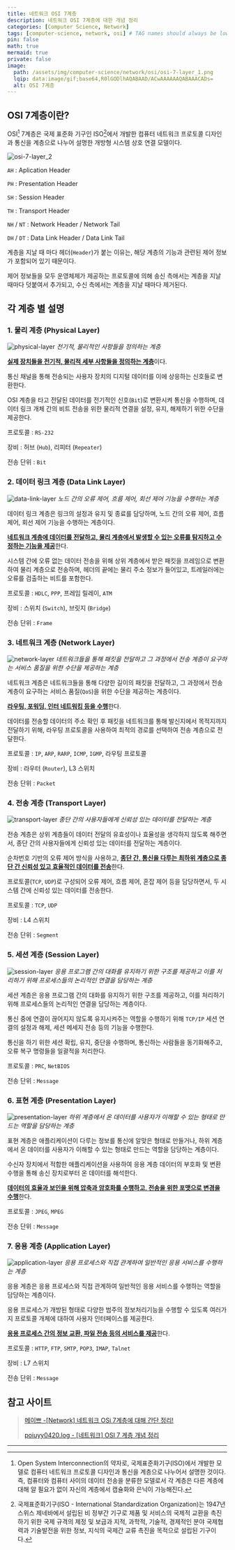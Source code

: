 ```yaml
---
title: 네트워크 OSI 7계층
description: 네트워크 OSI 7계층에 대한 개념 정리
categories: [Computer Science, Network]
tags: [computer-science, network, osi] # TAG names should always be lowercase
pin: false
math: true
mermaid: true
private: false
image:
  path: /assets/img/computer-science/network/osi/osi-7-layer_1.png
  lqip: data:image/gif;base64,R0lGODlhAQABAAD/ACwAAAAAAQABAAACADs=
  alt: OSI 7계층
---
```


## OSI 7계층이란?

OSI[^OSI] 7계층은 국제 표준화 기구인 ISO[^ISO]에서 개발한 컴퓨터 네트워크 프로토콜 디자인과 통신을 계층으로 나누어 설명한 개방형 시스템 상호 연결 모델이다.

![osi-7-layer_2](/assets/img/computer-science/network/osi/osi-7-layer_2.png)

`AH`
: Aplication Header

`PH`
: Presentation Header

`SH`
: Session Header

`TH`
: Transport Header

`NH` / `NT`
: Network Header / Network Tail

`DH` / `DT`
: Data Link Header / Data Link Tail

계층을 지날 때 마다 헤더(`Header`)가 붙는 이유는, 해당 계층의 기능과 관련된 제어 정보가 포함되어 있기 때문이다.

제어 정보들을 모두 운영체제가 제공하는 프로토콜에 의해 송신 측애서는 계층을 지날 때마다 덧붙여서 추가되고, 수신 측에서는 계층을 지날 때마다 제거된다.

## 각 계층 별 설명

### 1. 물리 계층 (Physical Layer)

![physical-layer](/assets/img/computer-science/network/osi/physical-layer.png)
_전기적, 물리적인 사항들을 정의하는 계층_

<ins>**실제 장치들을 전기적, 물리적 세부 사항들을 정의하는 계층**</ins>이다.

통신 채널을 통해 전송되는 사용자 장치의 디지털 데이터를 이에 상응하는 신호들로 변환한다.

OSI 계층을 타고 전달된 데이터를 전기적인 신호(`Bit`)로 변환시켜 통신을 수행하며, 데이터 링크 개체 간의 비트 전송을 위한 물리적 연결을 설정, 유지, 해제하기 위한 수단을 제공한다.

프로토콜
: `RS-232`

장비
: 허브 (`Hub`), 리피터 (`Repeater`)

전송 단위
: `Bit`

### 2. 데이터 링크 계층 (Data Link Layer)

![data-link-layer](/assets/img/computer-science/network/osi/data-link-layer.png)
_노드 간의 오류 제어, 흐름 제어, 회선 제어 기능을 수행하는 계층_

데이터 링크 계층은 링크의 설정과 유지 및 종료를 담당하며, 노드 간의 오류 제어, 흐름 제어, 회선 제어 기능을 수행하는 계층이다.

<ins>**네트워크 계층에 데이터를 전달하고, 물리 계층에서 발생할 수 있는 오류를 탐지하고 수정하는 기능을 제공**</ins>한다.

시스템 간에 오류 없는 데이터 전송을 위해 상위 계층에서 받은 패킷을 프레임으로 변환하여 물리 계층으로 전송하며, 헤더의 끝에는 물리 주소 정보가 들어있고, 트레일러에는 오류를 검출하는 비트를 포함한다.

프로토콜
: `HDLC`, `PPP`, 프레임 릴레이, `ATM`

장비
: 스위치 (`Switch`), 브릿지 (`Bridge`)

전송 단위
: `Frame`

### 3. 네트워크 계층 (Network Layer)

![network-layer](/assets/img/computer-science/network/osi/network-layer.png)
_네트워크들을 통해 패킷을 전달하고 그 과정에서 전송 계층이 요구하는 서비스 품질을 위한 수단을 제공하는 계층_

네트워크 계층은 네트워크들을 통해 다양한 길이의 패킷을 전달하고, 그 과정에서 전송 계층이 요구하는 서비스 품질(`QoS`)을 위한 수단을 제공하는 계층이다.

<ins>**라우팅, 포워딩, 인터 네트워킹 등을 수행**</ins>한다.

데이터를 전송할 데이터의 주소 확인 후 패킷을 네트워크를 통해 발신지에서 목적지까지 전달하기 위해, 라우팅 프로토콜을 사용하여 최적의 경로를 선택하여 전송 계층으로 전달한다.

프로토콜
: `IP`, `ARP`, `RARP`, `ICMP`, `IGMP`, 라우팅 프로토콜

장비
: 라우터 (`Router`), L3 스위치

전송 단위
: `Packet`

### 4. 전송 계층 (Transport Layer)

![transport-layer](/assets/img/computer-science/network/osi/transport-layer.png)
_종단 간의 사용자들에게 신뢰성 있는 데이터를 전달하는 계층_

전송 계층은 상위 계층들이 데이터 전달의 유효성이나 효율성을 생각하지 않도록 해주면서, 종단 간의 사용자들에게 신뢰성 있는 데이터를 전달하는 계층이다.

순차번호 기반의 오류 제어 방식을 사용하고, <ins>**종단 간, 통신을 다루는 최하위 계층으로 종단 간 신뢰성 있고 효율적인 데이터를 전송**</ins>한다.

프로토콜(`TCP`, `UDP`)로 구성되어 오류 제어, 흐름 제어, 혼잡 제어 등을 담당하면서, 두 시스템 간에 신뢰성 있는 데이터를 전송한다.

프로토콜
: `TCP`, `UDP`

장비
: L4 스위치

전송 단위
: `Segment`

### 5. 세션 계층 (Session Layer)

![session-layer](/assets/img/computer-science/network/osi/session-layer.png)
_응용 프로그램 간의 대화를 유지하기 위한 구조를 제공하고 이를 처리하기 위해 프로세스들의 논리적인 연결을 담당하는 계층_

세션 계층은 응용 프로그램 간의 대화를 유지하기 위한 구조를 제공하고, 이를 처리하기 위해 프로세스들의 논리적인 연결을 담당하는 계층이다.

통신 중에 연결이 끊어지지 않도록 유지시켜주는 역할을 수행하기 위해 `TCP/IP` 세션 연결의 설정과 해제, 세션 메세지 전송 등의 기능을 수행한다.

통신을 하기 위한 세션 확립, 유지, 중단을 수행하며, 통신하는 사람들을 동기화해주고, 오류 복구 명령들을 일괄적을 처리한다.

프로토콜
: `PRC`, `NetBIOS`

전송 단위
: `Message`

### 6. 표현 계층 (Presentation Layer)

![presentation-layer](/assets/img/computer-science/network/osi/presentation-layer.png)
_하위 계층에서 온 데이터를 사용자가 이해할 수 있는 형태로 만드는 역할을 담당하는 계층_

표현 계층은 애플리케이션이 다루는 정보를 통신에 알맞은 형태로 만들거나, 하위 계층에서 온 데이터를 사용자가 이해할 수 있는 형태로 만드는 역할을 담당하는 계층이다.

수신자 장치에서 적합한 애플리케이션을 사용하여 응용 계층 데이터의 부호화 및 변환 수행을 통해 송신 장치로부터 온 데이터를 해석한다.

<ins>**데이터의 효율과 보인을 위해 압축과 암호화를 수행하고, 전송을 위한 포맷으로 변경을 수행**</ins>한다.

프로토콜
: `JPEG`, `MPEG`

전송 단위
: `Message`

### 7. 응용 계층 (Application Layer)

![application-layer](/assets/img/computer-science/network/osi/application-layer.png)
_응용 프로세스와 직접 관계하여 일반적인 응용 서비스를 수행하는 계층_

응용 계층은 응용 프로세스와 직접 관계하여 일반적인 응용 서비스를 수행하는 역할을 담당하는 계층이다.

응용 프로세스가 개방된 형태로 다양한 범주의 정보처리기능을 수행할 수 있도록 여러가지 프로토콜 개체에 대하여 사용자 인터페이스를 제공한다.

<ins>**응용 프로세스 간의 정보 교환, 파일 전송 등의 서비스를 제공**</ins>한다.

프로토콜
: `HTTP`, `FTP`, `SMTP`, `POP3`, `IMAP`, `Talnet`

장비
: L7 스위치

전송 단위
: `Message`

## 참고 사이트

> [메이쁘 -[Network] 네트워크 OSi 7계층에 대해 간단 정리! ](https://maivve.tistory.com/123)
>
> [poiuyy0420.log - [네트워크] OSI 7 계층 개념 정리](https://velog.io/@poiuyy0420/%EB%84%A4%ED%8A%B8%EC%9B%8C%ED%81%AC-OSI-7-%EA%B3%84%EC%B8%B5-%EA%B0%9C%EB%85%90-%EC%A0%95%EB%A6%AC)

---

[^OSI]: Open System Interconnection의 약자로, 국제표준화기구(ISO)에서 개발한 모델로 컴퓨터 네트워크 프로토콜 디자인과 통신을 계층으로 나누어서 설명한 것이다. 즉, 컴퓨터와 컴퓨터 사이의 데이터 전송을 분류한 모델로서 각 계층은 다른 계층에 대해 알 필요가 없이 자신의 계층에서 캡슐화와 은닉이 가능해진다.
[^ISO]: 국제표준화기구(ISO - International Standardization Organization)는 1947년 스위스 제네바에서 설립된 비 정부간 기구로 제품 및 서비스의 국제적 교환을 촉진하기 위한 국제 규격의 제정 및 보급과 지적, 과학적, 기술적, 경제적인 분야 국제협력과 기술발전을 위한 정보, 지식의 국제간 교류 촉진을 목적으로 설립된 기구이다.
